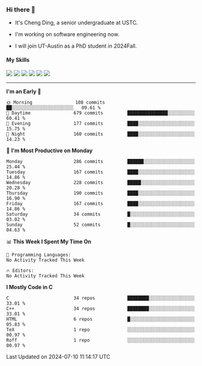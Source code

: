 ### Hi there 👋

* It's Cheng Ding, a senior undergraduate at USTC.
  
* I'm working on software engineering now.

* I will join UT-Austin as a PhD student in 2024Fall.

#### My Skills

![](https://img.shields.io/badge/C++-65318e?logo=cplusplus&logoColor=fff)
![](https://img.shields.io/badge/Python-3e74a2?logo=python&logoColor=fff)
![](https://img.shields.io/badge/C-5654a2?logo=c&logoColor=fff)
![](https://img.shields.io/badge/Go-00aaff?logo=go&logoColor=fff)
![](https://img.shields.io/badge/Docker-0088ff?logo=docker&logoColor=fff)
![](https://img.shields.io/badge/Apache-D22128?logo=apache&logoColor=fff)

---
<!--START_SECTION:waka-->
**I'm an Early 🐤** 

```text
🌞 Morning                108 commits         ██░░░░░░░░░░░░░░░░░░░░░░░   09.61 % 
🌆 Daytime                679 commits         ███████████████░░░░░░░░░░   60.41 % 
🌃 Evening                177 commits         ████░░░░░░░░░░░░░░░░░░░░░   15.75 % 
🌙 Night                  160 commits         ████░░░░░░░░░░░░░░░░░░░░░   14.23 % 
```
📅 **I'm Most Productive on Monday** 

```text
Monday                   286 commits         ██████░░░░░░░░░░░░░░░░░░░   25.44 % 
Tuesday                  167 commits         ████░░░░░░░░░░░░░░░░░░░░░   14.86 % 
Wednesday                228 commits         █████░░░░░░░░░░░░░░░░░░░░   20.28 % 
Thursday                 190 commits         ████░░░░░░░░░░░░░░░░░░░░░   16.90 % 
Friday                   167 commits         ████░░░░░░░░░░░░░░░░░░░░░   14.86 % 
Saturday                 34 commits          █░░░░░░░░░░░░░░░░░░░░░░░░   03.02 % 
Sunday                   52 commits          █░░░░░░░░░░░░░░░░░░░░░░░░   04.63 % 
```


📊 **This Week I Spent My Time On** 

```text
💬 Programming Languages: 
No Activity Tracked This Week

🔥 Editors: 
No Activity Tracked This Week
```

**I Mostly Code in C** 

```text
C                        34 repos            ████████░░░░░░░░░░░░░░░░░   33.01 % 
C++                      34 repos            ████████░░░░░░░░░░░░░░░░░   33.01 % 
HTML                     6 repos             █░░░░░░░░░░░░░░░░░░░░░░░░   05.83 % 
TeX                      1 repo              ░░░░░░░░░░░░░░░░░░░░░░░░░   00.97 % 
Roff                     1 repo              ░░░░░░░░░░░░░░░░░░░░░░░░░   00.97 % 
```




 Last Updated on 2024-07-10 11:14:17 UTC
<!--END_SECTION:waka-->
